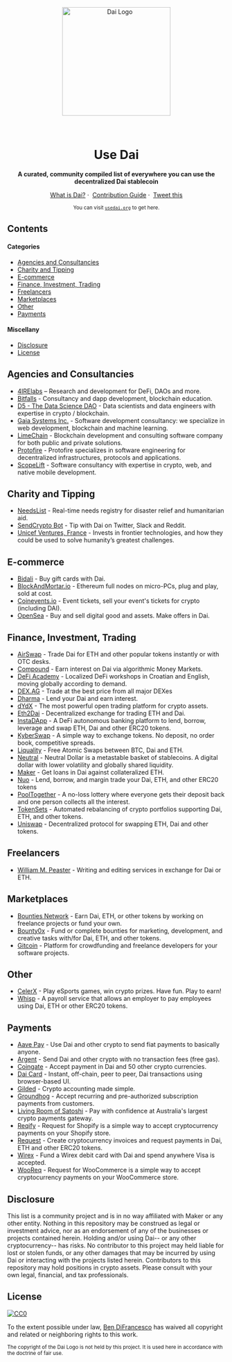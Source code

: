 <div align="center">
	<img width="250" height="250" src="media/dai-logo.svg" alt="Dai Logo">
	<br>
	<br>
	<br>
</div>

<h1 align="center">Use Dai</h1>

<p align="center">
	<b>A curated, community compiled list of everywhere you can use the decentralized Dai stablecoin</b>
</p>

<p align="center">
	<a href="https://makerdao.com/en/dai">What is Dai?</a>&nbsp;·&nbsp;
	<a href="CONTRIBUTING.md">Contribution Guide</a>&nbsp;·&nbsp;
	<a href="https://twitter.com/intent/tweet?text=Checkout%20usedai.org%2C%20a%20community%20compiled%20list%20of%20everywhere%20you%20can%20use%20the%20decentralized%20%24DAI%20stablecoin">Tweet this</a>
</p>

<p align="center">
<sub>You can visit <a href="http://usedai.org"><code>usedai.org</code></a> to get here.</sub>
</p>

## Contents

#### Categories

* [Agencies and Consultancies](#agencies-and-consultancies)
* [Charity and Tipping](#charity-and-tipping)
* [E-commerce](#e-commerce)
* [Finance, Investment, Trading](#finance-investment-trading)
* [Freelancers](#freelancers)
* [Marketplaces](#marketplaces)
* [Other](#other)
* [Payments](#payments)

#### Miscellany

* [Disclosure](#disclosure)
* [License](#license)

## Agencies and Consultancies

* [4IRElabs](https://4irelabs.com/) – Research and development for DeFi, DAOs and more.
* [Bitfalls](https://bitfalls.com) - Consultancy and dapp development, blockchain education.
* [D5 - The Data Science DAO](https://d5.ai) - Data scientists and data engineers with expertise in crypto / blockchain.
* [Gaia Systems Inc.](https://gaiasystemsinc.com/) - Software development consultancy: we specialize in web development, blockchain and machine learning.
* [LimeChain](https://limechain.tech/) - Blockchain development and consulting software company for both public and private solutions.
* [Protofire](http://protofire.io) - Protofire specializes in software engineering for decentralized infrastructures, protocols and applications.
* [ScopeLift](https://www.scopelift.co/) - Software consultancy with expertise in crypto, web, and native mobile development.

## Charity and Tipping

* [NeedsList](https://needslist.co/donate) - Real-time needs registry for disaster relief and humanitarian aid.
* [SendCrypto Bot](https://sendcryptobot.io/) - Tip with Dai on Twitter, Slack and Reddit.
* [Unicef Ventures, France](https://lp.unicef.fr/donate-dai/) - Invests in frontier technologies, and how they could be used to solve humanity’s greatest challenges.


## E-commerce

* [Bidali](https://giftcards.bidali.com/buy-giftcards-with-dai/) - Buy gift cards with Dai.
* [BlockAndMortar.io](https://blockandmortar.io) - Ethereum full nodes on micro-PCs, plug and play, sold at cost.
* [Coinevents.io](https://coinevents.io) - Event tickets, sell your event's tickets for crypto (including DAI).
* [OpenSea](https://opensea.io) - Buy and sell digital good and assets.  Make offers in Dai.

## Finance, Investment, Trading

* [AirSwap](https://www.airswap.io/) - Trade Dai for ETH and other popular tokens instantly or with OTC desks.
* [Compound](https://compound.finance/) - Earn interest on Dai via algorithmic Money Markets.
* [DeFi Academy](https://defi.academy) - Localized DeFi workshops in Croatian and English, moving globally according to demand.
* [DEX.AG](https://dex.ag/) - Trade at the best price from all major DEXes
* [Dharma](https://www.dharma.io) - Lend your Dai and earn interest.
* [dYdX](https://trade.dydx.exchange/) - The most powerful open trading platform for crypto assets.
* [Eth2Dai](https://eth2dai.com) - Decentralized exchange for trading ETH and Dai.
* [InstaDApp](https://instadapp.io/) - A DeFi autonomous banking platform to lend, borrow, leverage and swap ETH, Dai and other ERC20 tokens.
* [KyberSwap](https://kyberswap.com/) - A simple way to exchange tokens. No deposit, no order book, competitive spreads.
* [Liquality](https://liquality.io/) - Free Atomic Swaps between BTC, Dai and ETH.
* [Neutral](https://dapp.neutralproject.com/) - Neutral Dollar is a metastable basket of stablecoins. A digital dollar with lower volatility and globally shared liquidity.
* [Maker](https://cdp.makerdao.com/) - Get loans in Dai against collateralized ETH.
* [Nuo](https://www.nuo.network/) - Lend, borrow, and margin trade your Dai, ETH, and other ERC20 tokens
* [PoolTogether](https://www.pooltogether.us/) - A no-loss lottery where everyone gets their deposit back and one person collects all the interest.
* [TokenSets](https://www.tokensets.com/) - Automated rebalancing of crypto portfolios supporting Dai, ETH, and other tokens.
* [Uniswap](https://uniswap.io/) - Decentralized protocol for swapping ETH, Dai and other tokens.

## Freelancers

* [William M. Peaster](https://wmpea.github.io/portfolio/) - Writing and editing services in exchange for Dai or ETH.

## Marketplaces

* [Bounties Network](https://bounties.network/) - Earn Dai, ETH, or other tokens by working on freelance projects or fund your own.
* [Bounty0x](https://bounty0x.io/) - Fund or complete bounties for  marketing, development, and creative tasks with/for Dai, ETH, and other tokens.
* [Gitcoin](https://gitcoin.co/) - Platform for crowdfunding and freelance developers for your software projects.

## Other

* [CelerX](https://celerx.app/) - Play eSports games, win crypto prizes. Have fun. Play to earn!
* [Whisp](https://whisp.money/) - A payroll service that allows an employer to pay employees using Dai, ETH or other ERC20 tokens.

## Payments

* [Aave Pay](https://pay.aave.com/) - Use Dai and other crypto to send fiat payments to basically anyone.
* [Argent](https://www.argent.xyz/) - Send Dai and other crypto with no transaction fees (free gas).
* [Coingate](https://coingate.com) - Accept payment in Dai and 50 other crypto currencies.
* [Dai Card](https://daicard.io/) - Instant, off-chain, peer to peer, Dai transactions using browser-based UI.
* [Gilded](https://gilded.finance/) - Crypto accounting made simple.
* [Groundhog](https://groundhog.network/) - Accept recurring and pre-authorized subscription payments from customers.
* [Living Room of Satoshi](https://www.livingroomofsatoshi.com/) - Pay with confidence at Australia's largest crypto payments gateway.
* [Reqify](https://reqify.io/) - Request for Shopify is a simple way to accept cryptocurrency payments on your Shopify store.
* [Request](https://app.request.network) - Create cryptocurrency invoices and request payments in Dai, ETH and other ERC20 tokens.
* [Wirex](https://wirexapp.com/card/) - Fund a Wirex debit card with Dai and spend anywhere Visa is accepted.
* [WooReq](https://wooreq.com/) - Request for WooCommerce is a simple way to accept cryptocurrency payments on your WooCommerce store.


## Disclosure

This list is a community project and is in no way affiliated with Maker or any other entity. Nothing in this repository may be construed as legal or investment advice, nor as an endorsement of any of the businesses or projects contained herein. Holding and/or using Dai-- or any other cryptocurrency-- has risks. No contributor to this project may held liable for lost or stolen funds, or any other damages that may be incurred by using Dai or interacting with the projects listed herein. Contributors to this repository may hold positions in crypto assets. Please consult with your own legal, financial, and tax professionals.

## License

[![CC0](http://mirrors.creativecommons.org/presskit/buttons/88x31/svg/cc-zero.svg)](https://creativecommons.org/publicdomain/zero/1.0/)

To the extent possible under law, [Ben DiFrancesco](https://twitter.com/bendifrancesco) has waived all copyright and related or neighboring rights to this work.

<sub>The copyright of the Dai Logo is not held by this project. It is used here in accordance with the doctrine of fair use.</sub>

